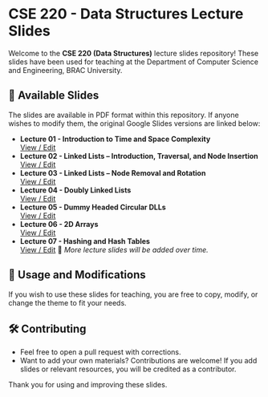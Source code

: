 # CSE 220 - Data Structures Lecture Slides  

Welcome to the **CSE 220 (Data Structures)** lecture slides repository! These slides have been used for teaching at the Department of Computer Science and Engineering, BRAC University.  

## 📂 Available Slides  
The slides are available in PDF format within this repository. If anyone wishes to modify them, the original Google Slides versions are linked below:  

- **Lecture 01 - Introduction to Time and Space Complexity**  
  [View / Edit](https://docs.google.com/presentation/d/18Yl34rHupozdosPCZX1z5GU4Q30bniHfHg4PcJH9lRc/edit?usp=sharing)  
- **Lecture 02 - Linked Lists – Introduction, Traversal, and Node Insertion**  
  [View / Edit](https://docs.google.com/presentation/d/1ssvIIQBh-zjjOcup7bW1IfIk5RzLXPNay1B2lBBf3OA/edit?usp=sharing)  
- **Lecture 03 - Linked Lists – Node Removal and Rotation**  
  [View / Edit](https://docs.google.com/presentation/d/1wWyxDVoUXQr3TbndrbeLDVv10VPwXvHTqFRmxn_LfG4/edit?usp=sharing)
- **Lecture 04 - Doubly Linked Lists**  
  [View / Edit](https://docs.google.com/presentation/d/1iePV9GCNiPgo9Z1zYrsdizf2euAU3HhzxZrDBWf6b_8/edit?usp=sharing)
- **Lecture 05 - Dummy Headed Circular DLLs**  
  [View / Edit](https://docs.google.com/presentation/d/1a7XbGdy_IhvVHjNMB_5WkamklN6XUE0pdiUs5XDI7Fc/edit?usp=sharing)
- **Lecture 06 - 2D Arrays**  
  [View / Edit](https://docs.google.com/presentation/d/1LkltIcVyVqIdSd9D1n2d6EFWAmqvwOqp48Qb1CEPTGs/edit?usp=sharing)
- **Lecture 07 - Hashing and Hash Tables**  
  [View / Edit](https://docs.google.com/presentation/d/1xMqZysmd7ftp3k-ZjUWUtIhzV9JiSNkHi0vwI1R7_k4/edit?usp=sharing)
📌 *More lecture slides will be added over time.*  

## 🔄 Usage and Modifications  
If you wish to use these slides for teaching, you are free to copy, modify, or change the theme to fit your needs. 

## 🛠 Contributing  
- Feel free to open a pull request with corrections.  
- Want to add your own materials? Contributions are welcome! If you add slides or relevant resources, you will be credited as a contributor.  

Thank you for using and improving these slides.
